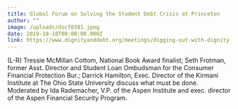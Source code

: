 ```yaml
---
title: Global Forum on Solving the Student Debt Crisis at Princeton
author: ""
image: /uploads/dscf0381.jpeg
date: 2019-10-18T00:00:00.000Z
link: https://www.dignityanddebt.org/meetings/digging-out-with-dignity-solving-the-student-loan-crisis-and-honoring-meaning-at-the-margins/
---
```

(L-R) Tressie McMillan Cottom, National Book Award finalist; Seth Frotman, former Asst. Director and Student Loan Ombudsman for the Consumer Financial Protection Bur.; Darrick Hamilton, Exec. Director of the Kirmani Institute at The Ohio State University discuss what must be done. Moderated by Ida Rademacher, V.P. of the Aspen Institute and exec. director of the Aspen Financial Security Program.